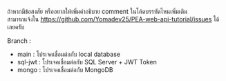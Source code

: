 ถ้าหากมีข้อสงสัย หรืออยากให้เพิ่มคำอธิบาย comment ในโค้ดบรรทัดไหนเพิ่มเติม <br>
สามารถแจ้งใน https://github.com/Yomadev25/PEA-web-api-tutorial/issues ได้เลยครับ

Branch :
- main : โปรเจคเชื่อมต่อกับ local database
- sql-jwt : โปรเจคเชื่อมต่อกับ SQL Server + JWT Token
- mongo : โปรเจคเชื่อมต่อกับ MongoDB
